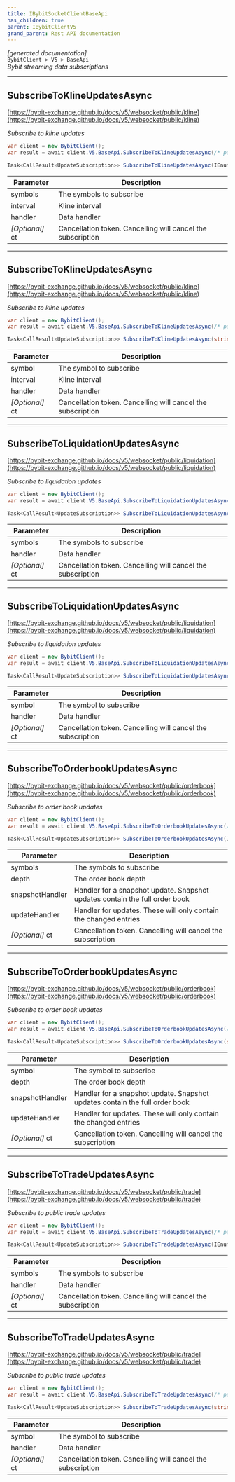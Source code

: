 ```yaml
---
title: IBybitSocketClientBaseApi
has_children: true
parent: IBybitClientV5
grand_parent: Rest API documentation
---
```

*[generated documentation]*  
`BybitClient > V5 > BaseApi`  
*Bybit streaming data subscriptions*
  

***

## SubscribeToKlineUpdatesAsync  

[https://bybit-exchange.github.io/docs/v5/websocket/public/kline](https://bybit-exchange.github.io/docs/v5/websocket/public/kline)  
<p>

*Subscribe to kline updates*  

```csharp  
var client = new BybitClient();  
var result = await client.V5.BaseApi.SubscribeToKlineUpdatesAsync(/* parameters */);  
```  

```csharp  
Task<CallResult<UpdateSubscription>> SubscribeToKlineUpdatesAsync(IEnumerable<string> symbols, KlineInterval interval, Action<DataEvent<IEnumerable<BybitKlineUpdate>>> handler, CancellationToken ct = default);  
```  

|Parameter|Description|
|---|---|
|symbols|The symbols to subscribe|
|interval|Kline interval|
|handler|Data handler|
|_[Optional]_ ct|Cancellation token. Cancelling will cancel the subscription|

</p>

***

## SubscribeToKlineUpdatesAsync  

[https://bybit-exchange.github.io/docs/v5/websocket/public/kline](https://bybit-exchange.github.io/docs/v5/websocket/public/kline)  
<p>

*Subscribe to kline updates*  

```csharp  
var client = new BybitClient();  
var result = await client.V5.BaseApi.SubscribeToKlineUpdatesAsync(/* parameters */);  
```  

```csharp  
Task<CallResult<UpdateSubscription>> SubscribeToKlineUpdatesAsync(string symbol, KlineInterval interval, Action<DataEvent<IEnumerable<BybitKlineUpdate>>> handler, CancellationToken ct = default);  
```  

|Parameter|Description|
|---|---|
|symbol|The symbol to subscribe|
|interval|Kline interval|
|handler|Data handler|
|_[Optional]_ ct|Cancellation token. Cancelling will cancel the subscription|

</p>

***

## SubscribeToLiquidationUpdatesAsync  

[https://bybit-exchange.github.io/docs/v5/websocket/public/liquidation](https://bybit-exchange.github.io/docs/v5/websocket/public/liquidation)  
<p>

*Subscribe to liquidation updates*  

```csharp  
var client = new BybitClient();  
var result = await client.V5.BaseApi.SubscribeToLiquidationUpdatesAsync(/* parameters */);  
```  

```csharp  
Task<CallResult<UpdateSubscription>> SubscribeToLiquidationUpdatesAsync(IEnumerable<string> symbols, Action<DataEvent<IEnumerable<BybitLiquidation>>> handler, CancellationToken ct = default);  
```  

|Parameter|Description|
|---|---|
|symbols|The symbols to subscribe|
|handler|Data handler|
|_[Optional]_ ct|Cancellation token. Cancelling will cancel the subscription|

</p>

***

## SubscribeToLiquidationUpdatesAsync  

[https://bybit-exchange.github.io/docs/v5/websocket/public/liquidation](https://bybit-exchange.github.io/docs/v5/websocket/public/liquidation)  
<p>

*Subscribe to liquidation updates*  

```csharp  
var client = new BybitClient();  
var result = await client.V5.BaseApi.SubscribeToLiquidationUpdatesAsync(/* parameters */);  
```  

```csharp  
Task<CallResult<UpdateSubscription>> SubscribeToLiquidationUpdatesAsync(string symbol, Action<DataEvent<IEnumerable<BybitLiquidation>>> handler, CancellationToken ct = default);  
```  

|Parameter|Description|
|---|---|
|symbol|The symbol to subscribe|
|handler|Data handler|
|_[Optional]_ ct|Cancellation token. Cancelling will cancel the subscription|

</p>

***

## SubscribeToOrderbookUpdatesAsync  

[https://bybit-exchange.github.io/docs/v5/websocket/public/orderbook](https://bybit-exchange.github.io/docs/v5/websocket/public/orderbook)  
<p>

*Subscribe to order book updates*  

```csharp  
var client = new BybitClient();  
var result = await client.V5.BaseApi.SubscribeToOrderbookUpdatesAsync(/* parameters */);  
```  

```csharp  
Task<CallResult<UpdateSubscription>> SubscribeToOrderbookUpdatesAsync(IEnumerable<string> symbols, int depth, Action<DataEvent<BybitOrderbook>> snapshotHandler, Action<DataEvent<BybitOrderbook>> updateHandler, CancellationToken ct = default);  
```  

|Parameter|Description|
|---|---|
|symbols|The symbols to subscribe|
|depth|The order book depth|
|snapshotHandler|Handler for a snapshot update. Snapshot updates contain the full order book|
|updateHandler|Handler for updates. These will only contain the changed entries|
|_[Optional]_ ct|Cancellation token. Cancelling will cancel the subscription|

</p>

***

## SubscribeToOrderbookUpdatesAsync  

[https://bybit-exchange.github.io/docs/v5/websocket/public/orderbook](https://bybit-exchange.github.io/docs/v5/websocket/public/orderbook)  
<p>

*Subscribe to order book updates*  

```csharp  
var client = new BybitClient();  
var result = await client.V5.BaseApi.SubscribeToOrderbookUpdatesAsync(/* parameters */);  
```  

```csharp  
Task<CallResult<UpdateSubscription>> SubscribeToOrderbookUpdatesAsync(string symbol, int depth, Action<DataEvent<BybitOrderbook>> snapshotHandler, Action<DataEvent<BybitOrderbook>> updateHandler, CancellationToken ct = default);  
```  

|Parameter|Description|
|---|---|
|symbol|The symbol to subscribe|
|depth|The order book depth|
|snapshotHandler|Handler for a snapshot update. Snapshot updates contain the full order book|
|updateHandler|Handler for updates. These will only contain the changed entries|
|_[Optional]_ ct|Cancellation token. Cancelling will cancel the subscription|

</p>

***

## SubscribeToTradeUpdatesAsync  

[https://bybit-exchange.github.io/docs/v5/websocket/public/trade](https://bybit-exchange.github.io/docs/v5/websocket/public/trade)  
<p>

*Subscribe to public trade updates*  

```csharp  
var client = new BybitClient();  
var result = await client.V5.BaseApi.SubscribeToTradeUpdatesAsync(/* parameters */);  
```  

```csharp  
Task<CallResult<UpdateSubscription>> SubscribeToTradeUpdatesAsync(IEnumerable<string> symbols, Action<DataEvent<IEnumerable<BybitTrade>>> handler, CancellationToken ct = default);  
```  

|Parameter|Description|
|---|---|
|symbols|The symbols to subscribe|
|handler|Data handler|
|_[Optional]_ ct|Cancellation token. Cancelling will cancel the subscription|

</p>

***

## SubscribeToTradeUpdatesAsync  

[https://bybit-exchange.github.io/docs/v5/websocket/public/trade](https://bybit-exchange.github.io/docs/v5/websocket/public/trade)  
<p>

*Subscribe to public trade updates*  

```csharp  
var client = new BybitClient();  
var result = await client.V5.BaseApi.SubscribeToTradeUpdatesAsync(/* parameters */);  
```  

```csharp  
Task<CallResult<UpdateSubscription>> SubscribeToTradeUpdatesAsync(string symbol, Action<DataEvent<IEnumerable<BybitTrade>>> handler, CancellationToken ct = default);  
```  

|Parameter|Description|
|---|---|
|symbol|The symbol to subscribe|
|handler|Data handler|
|_[Optional]_ ct|Cancellation token. Cancelling will cancel the subscription|

</p>
